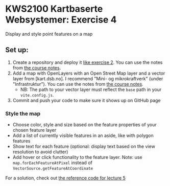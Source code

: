# KWS2100 Kartbaserte Websystemer: Exercise 4

Display and style point features on a map 

## Set up:

1. Create a repository and deploy it [like exercise 2](https://github.com/kristiania-kws2100-2024/kristiania-kws2100-2024.github.io/tree/exercise/02). You can use the notes from [the course notes](https://github.com/kristiania-kws2100-2024/kristiania-kws2100-2024.github.io/?tab=readme-ov-file#manual-creation-to-avoid-lots-of-code).
2. Add a map with OpenLayers with an Open Street Map layer and a vector layer from [kart.dsb.no]. I recommend "Mini- og mikrokraftverk" (under "Infrastruktur"). You can use the notes from [the course notes](https://github.com/kristiania-kws2100-2024/kristiania-kws2100-2024.github.io/?tab=readme-ov-file#creating-a-openlayers-map-in-react). 
   - NB: The path to your vector layer must reflect the `base` path in your `vite.config.js`.
3. Commit and push your code to make sure it shows up on GitHub page

### Style the map

- Choose color, style and size based on the feature properties of your chosen feature layer
- Add a list of currently visible features in an aside, like with polygon features
- Show text for each feature (optional: display text based on the view resolution to avoid clutter)
- Add hover or click functionality to the feature layer. Note: use `map.forEachFeatureAtPixel` instead of `VectorSource.getFeatureAtCoordinate`

For a solution, check out [the reference code for lecture 5](https://github.com/kristiania-kws2100-2024/kristiania-kws2100-2024.github.io/tree/reference/05)
